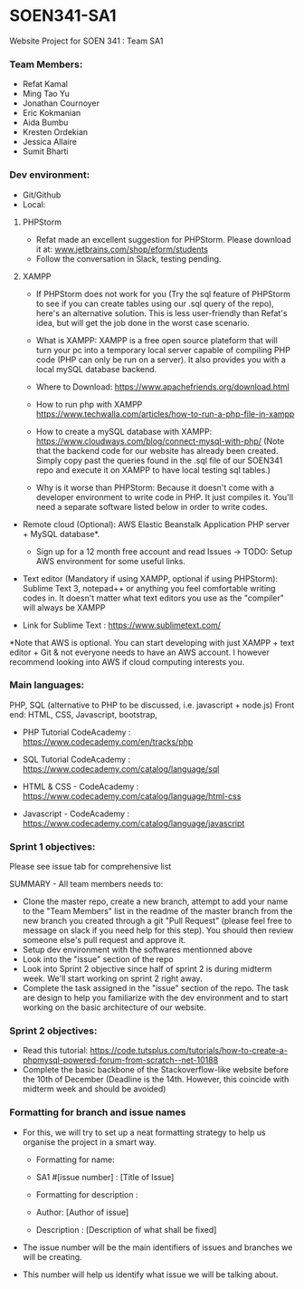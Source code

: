 # SOEN341-SA1
Website Project for SOEN 341 : Team SA1

### Team Members:
- Refat Kamal
- Ming Tao Yu
- Jonathan Cournoyer
- Eric Kokmanian
- Aida Bumbu
- Kresten Ordekian
- Jessica Allaire
- Sumit Bharti

### Dev environment:
- Git/Github
- Local: 

1) PHPStorm
    - Refat made an excellent suggestion for PHPStorm. Please download it at: www.jetbrains.com/shop/eform/students
    - Follow the conversation in Slack, testing pending.

2) XAMPP
    - If PHPStorm does not work for you (Try the sql feature of PHPStorm to see if you can create tables using our .sql query of the repo), here's an alternative solution. This is less user-friendly than Refat's idea, but will get the job done in the worst case scenario. 
    - What is XAMPP: XAMPP is a free open source plateform that will turn your pc into a temporary local server capable of compiling PHP code (PHP can only be run on a server). It also provides you with a local mySQL database backend. 

    - Where to Download: https://www.apachefriends.org/download.html
    - How to run php with XAMPP https://www.techwalla.com/articles/how-to-run-a-php-file-in-xampp 
    - How to create a mySQL database with XAMPP: https://www.cloudways.com/blog/connect-mysql-with-php/ (Note that the backend code for our website has already been created. Simply copy past the queries found in the .sql file of our SOEN341 repo and execute it on XAMPP to have local testing sql tables.)
    - Why is it worse than PHPStorm: Because it doesn't come with a developer environment to write code in PHP. It just compiles it. You'll need a separate software listed below in order to write codes. 
 

- Remote cloud (Optional): AWS Elastic Beanstalk Application PHP server + MySQL database*. 
  - Sign up for a 12 month free account and read Issues -> TODO: Setup AWS environment for some useful links. 

- Text editor (Mandatory if using XAMPP, optional if using PHPStorm): Sublime Text 3, notepad++ or anything you feel comfortable writing codes in. It doesn't matter what text editors you use as the "compiler" will always be XAMPP

- Link for Sublime Text : https://www.sublimetext.com/

*Note that AWS is optional. You can start developing with just XAMPP + text editor + Git & not everyone needs to have an AWS account. I however recommend looking into AWS if cloud computing interests you. 

### Main languages: 
PHP, SQL (alternative to PHP to be discussed, i.e. javascript + node.js) 
Front end: HTML, CSS, Javascript, bootstrap, 

- PHP Tutorial CodeAcademy : https://www.codecademy.com/en/tracks/php

- SQL Tutorial CodeAcademy : https://www.codecademy.com/catalog/language/sql

- HTML & CSS - CodeAcademy : https://www.codecademy.com/catalog/language/html-css

- Javascript - CodeAcademy : https://www.codecademy.com/catalog/language/javascript

### Sprint 1 objectives:

Please see issue tab for comprehensive list

SUMMARY - All team members needs to:
- Clone the master repo, create a new branch, attempt to add your name to the "Team Members" list in the readme of the master branch from the new branch you created through a git "Pull Request" (please feel free to message on slack if you need help for this step). You should then review someone else's pull request and approve it. 
- Setup dev environment with the softwares mentionned above
- Look into the "issue" section of the repo 
- Look into Sprint 2 objective since half of sprint 2 is during midterm week. We'll start working on sprint 2 right away. 
- Complete the task assigned in the "issue" section of the repo. The task are design to help you familiarize with the dev environment and to start working on the basic architecture of our website.

### Sprint 2 objectives:
- Read this tutorial: https://code.tutsplus.com/tutorials/how-to-create-a-phpmysql-powered-forum-from-scratch--net-10188
- Complete the basic backbone of the Stackoverflow-like website before the 10th of December (Deadline is the 14th. However, this coincide with midterm week and should be avoided) 

### Formatting for branch and issue names
- For this, we will try to set up a neat formatting strategy to help us organise the project in a smart way.

    - Formatting for name: 
    - SA1 #[issue number] : [Title of Issue]

    - Formatting for description : 
    - Author: [Author of issue]

    - Description : [Description of what shall be fixed]

- The issue number will be the main identifiers of issues and branches we will be creating.
- This number will help us identify what issue we will be talking about.
